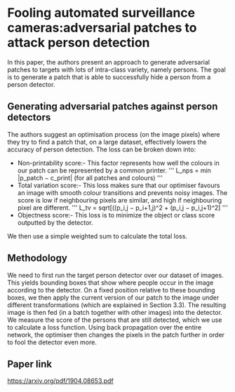 # Fooling automated surveillance cameras:adversarial patches to attack person detection

In this paper, the authors present an approach to generate adversarial patches to targets with lots of intra-class variety, namely persons. The goal is to generate a patch that is able to successfully hide a person from a person detector.

## Generating adversarial patches against person detectors

The authors suggest an optimisation process (on the image pixels) where they try to find a patch that, on a large dataset, effectively lowers the accuracy of person detection. The loss can be broken down into:
* Non-printability score:- This factor represents how well the colours in our patch can be represented by a common printer.
'''
L_nps = min |p_patch − c_print| (for all patches and colours)
'''
* Total variation score:- This loss makes sure that our optimiser favours an image with smooth colour transitions and prevents noisy images. The score is low if neighbouring pixels are similar, and high if neighbouring pixel are different.
'''
L_tv = sqrt[((p_i,j − p_i+1,j)^2 + (p_i,j − p_i,j+1)^2]
'''
* Objectness score:- This loss is to minimize the object or class score outputted by the detector.

We then use a simple weighted sum to calculate the total loss.

## Methodology

We need to first run the target person detector over our dataset of images. This yields bounding boxes that show where people occur in the image according to the detector. On a fixed position relative to these bounding boxes, we then apply the current version of our patch to the image under different transformations (which are explained in Section 3.3). The resulting image is then fed (in a batch together with other images) into the detector. We measure the score of the persons that are still detected, which we use to calculate a loss function. Using back propagation over the entire network, the optimiser then changes the pixels in the patch further in order to fool the detector even more.

## Paper link

https://arxiv.org/pdf/1904.08653.pdf
